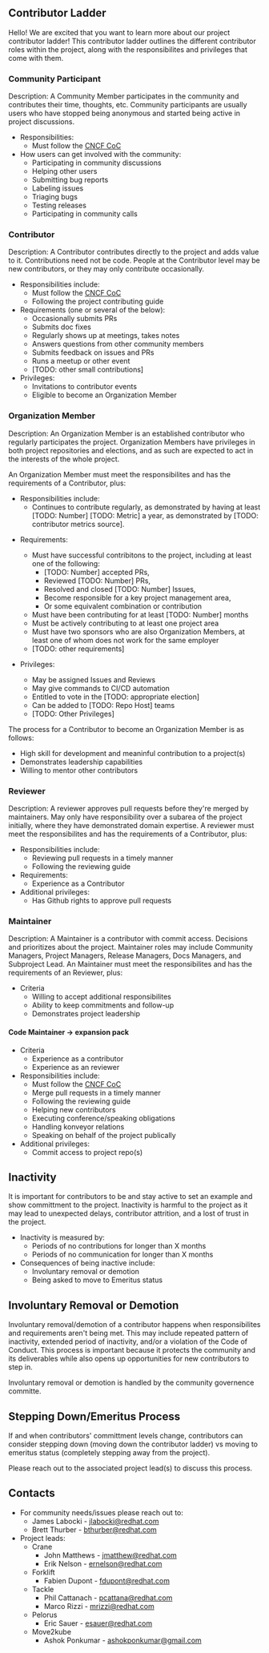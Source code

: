 ## Contributor Ladder

Hello! We are excited that you want to learn more about our project contributor ladder! This contributor ladder outlines the different contributor roles within the project, along with the responsibilites and privileges that come with them.


### Community Participant
<!--This role spells out what's expected of general community participants.  This is the lowest
level of participation in the project, and as such many projects don't bother to
define it and leave this section out.-->
<!--TODO: project leads to fill in exact details of this role for your project-->
Description: A Community Member participates in the community and contributes their time, thoughts, etc. Community participants are usually users who have stopped being anonymous and started being active in project discussions.
* Responsibilities:
    * Must follow the [CNCF CoC](https://github.com/cncf/foundation/blob/master/code-of-conduct.md)
* How users can get involved with the community:
    * Participating in community discussions
    * Helping other users
    * Submitting bug reports
    * Labeling issues
    * Triaging bugs
    * Testing releases
    * Participating in community calls

### Contributor
<!--TODO: project leads to fill in exact details of this role for your project-->
Description: A Contributor contributes directly to the project and adds value to it. Contributions need not be code. People at the Contributor level may be new contributors, or they may only contribute occasionally.

* Responsibilities include: 
    * Must follow the [CNCF CoC](https://github.com/cncf/foundation/blob/master/code-of-conduct.md)
    * Following the project contributing guide
* Requirements (one or several of the below):
    * Occasionally submits PRs
    * Submits doc fixes
    * Regularly shows up at meetings, takes notes
    * Answers questions from other community members
    * Submits feedback on issues and PRs
    * Runs a meetup or other event
    * [TODO: other small contributions]
* Privileges:
    * Invitations to contributor events
    * Eligible to become an Organization Member


### Organization Member
<!--This role is used by many projects where you have to be a regular contributor to have the right to vote in project elections, or to be able to operate project
CI/CD automation.-->
<!--TODO: project leads to fill in exact details of this role for your project-->
Description: An Organization Member is an established contributor who regularly participates the project. Organization Members have privileges in both project repositories and elections, and as such are expected to act in the interests of the whole project.

An Organization Member must meet the responsibilites and has the requirements of a Contributor, plus:

* Responsibilities include: 
    * Continues to contribute regularly, as demonstrated by having at least [TODO: Number] [TODO: Metric] a year, as demonstrated by [TODO: contributor metrics source].
<!-- Example: "as demonstrated by having at least 50 Github contributions per year, as shown by Devstats"-->

* Requirements:
    * Must have successful contribitons to the project, including at least one of the following:
        * [TODO: Number] accepted PRs,
        * Reviewed [TODO: Number] PRs,
        * Resolved and closed [TODO: Number] Issues,
        * Become responsible for a key project management area,
        * Or some equivalent combination or contribution
    * Must have been contributing for at least [TODO: Number] months
    * Must be actively contributing to at least one project area
    * Must have two sponsors who are also Organization Members, at least one of whom does not work for the same employer
    * [TODO: other requirements] <!--TODO: such as repository access or enabling 2FA on their Github account -->

* Privileges:
    * May be assigned Issues and Reviews
    * May give commands to CI/CD automation
    * Entitled to vote in the [TODO: appropriate election]
    * Can be added to [TODO: Repo Host] teams
    * [TODO: Other Privileges]


The process for a Contributor to become an Organization Member is as follows:

<!-- the process of becoming an organization member is going to depend strongly on how your project manages its infrastructure. TO DO: Project leads to fil in exact details of how a contributor becomes an organization member-->
* High skill for development and meaninful contribution to a project(s)
* Demonstrates leadership capabilities 
* Willing to mentor other contributors

### Reviewer
<!--TODO: project leads to fill in exact details of this role for your project-->
Description: A reviewer approves pull requests before they're merged by maintainers. May only have responsibility over a subarea of the project initially, where they have demonstrated domain expertise. A reviewer must meet the responsibilites and has the requirements of a Contributor, plus:

* Responsibilities include:
    * Reviewing pull requests in a timely manner
    * Following the reviewing guide
* Requirements:
    * Experience as a Contributor
* Additional privileges:
    * Has Github rights to approve pull requests

### Maintainer
<!--TODO: project leads to fill in exact details of this role for your project-->
Description: A Maintainer is a contributor with commit access. Decisions and prioritizes about the project. Maintainer roles may include Community Managers, Project Managers, Release Managers, Docs Managers, and Subproject Lead. An Maintainer must meet the responsibilites and has the requirements of an Reviewer, plus:<!-- sometimes also a project lead - if so, please state in the role defintion -->

* Criteria
    * Willing to accept additional responsibilites
    * Ability to keep commitments and follow-up
    * Demonstrates project leadership

#### Code Maintainer -> expansion pack
* Criteria
    * Experience as a contributor
    * Experience as an reviewer
* Responsibilities include:
    * Must follow the [CNCF CoC](https://github.com/cncf/foundation/blob/master/code-of-conduct.md)
    * Merge pull requests in a timely manner
    * Following the reviewing guide
    * Helping new contributors
    * Executing conference/speaking obligations
    * Handling konveyor relations
    * Speaking on behalf of the project publically
* Additional privileges:
    * Commit access to project repo(s)

## Inactivity
<!--TODO: project leads to fill in exact details for how you measure inactivity for your project-->
It is important for contributors to be and stay active to set an example and show committment to the project. Inactivity is harmful to the project as it may lead to unexpected delays, contributor attrition, and a lost of trust in the project. 

* Inactivity is measured by:
    * Periods of no contributions for longer than X months
    * Periods of no communication for longer than X months
* Consequences of being inactive include:
    * Involuntary removal or demotion
    * Being asked to move to Emeritus status

## Involuntary Removal or Demotion
<!-- project leads may want to consider integrating this section under every role description -->

Involuntary removal/demotion of a contributor happens when responsibilites and requirements aren't being met. This may include repeated pattern of inactivity, extended period of inactivity, and/or a violation of the Code of Conduct. This process is important because it protects the community and its deliverables while also opens up opportunities for new contributors to step in.

Involuntary removal or demotion is handled by the community governence committe. 

## Stepping Down/Emeritus Process
If and when contributors' committment levels change, contributors can consider stepping down (moving down the contributor ladder) vs moving to emeritus status (completely stepping away from the project). 

Please reach out to the associated project lead(s) to discuss this process.

## Contacts
* For community needs/issues please reach out to:
    *  James Labocki - jlabocki@redhat.com
    *  Brett Thurber - bthurber@redhat.com
* Project leads:
    * Crane
        * John Matthews - jmatthew@redhat.com
        * Erik Nelson - ernelson@redhat.com
    * Forklift
        * Fabien Dupont - fdupont@redhat.com
    * Tackle
        * Phil Cattanach - pcattana@redhat.com
        * Marco Rizzi - mrizzi@redhat.com
    * Pelorus
        * Eric Sauer - esauer@redhat.com
    * Move2kube
        * Ashok Ponkumar - ashokponkumar@gmail.com
